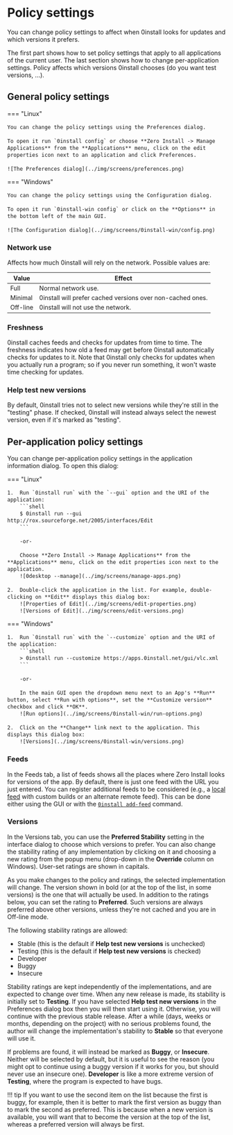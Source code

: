# Policy settings

You can change policy settings to affect when 0install looks for updates and which versions it prefers.

The first part shows how to set policy settings that apply to all applications of the current user. The last section shows how to change per-application settings. Policy affects which versions 0install chooses (do you want test versions, ...).

## General policy settings

=== "Linux"

    You can change the policy settings using the Preferences dialog.

    To open it run `0install config` or choose **Zero Install -> Manage Applications** from the **Applications** menu, click on the edit properties icon next to an application and click Preferences.

    ![The Preferences dialog](../img/screens/preferences.png)

=== "Windows"

    You can change the policy settings using the Configuration dialog.

    To open it run `0install-win config` or click on the **Options** in the bottom left of the main GUI.

    ![The Configuration dialog](../img/screens/0install-win/config.png)

### Network use

Affects how much 0install will rely on the network. Possible values are:

| Value    | Effect                                                     |
| -------- | ---------------------------------------------------------- |
| Full     | Normal network use.                                        |
| Minimal  | 0install will prefer cached versions over non-cached ones. |
| Off-line | 0install will not use the network.                         |

### Freshness

0install caches feeds and checks for updates from time to time. The freshness indicates how old a feed may get before 0install automatically checks for updates to it. Note that 0install only checks for updates when you actually run a program; so if you never run something, it won't waste time checking for updates.

### Help test new versions

By default, 0install tries not to select new versions while they're still in the "testing" phase. If checked, 0install will instead always select the newest version, even if it's marked as "testing".

## Per-application policy settings

You can change per-application policy settings in the application information dialog. To open this dialog:

=== "Linux"

    1.  Run `0install run` with the `--gui` option and the URI of the application:
        ```shell
        $ 0install run --gui http://rox.sourceforge.net/2005/interfaces/Edit
        ```

        -or-

        Choose **Zero Install -> Manage Applications** from the **Applications** menu, click on the edit properties icon next to the application.  
        ![0desktop --manage](../img/screens/manage-apps.png)

    2.  Double-click the application in the list. For example, double-clicking on **Edit** displays this dialog box:  
        ![Properties of Edit](../img/screens/edit-properties.png)  
        ![Versions of Edit](../img/screens/edit-versions.png)

=== "Windows"

    1.  Run `0install run` with the `--customize` option and the URI of the application:
        ```shell
        > 0install run --customize https://apps.0install.net/gui/vlc.xml
        ```

        -or-

        In the main GUI open the dropdown menu next to an App's **Run** button, select **Run with options**, set the **Customize version** checkbox and click **OK**.  
        ![Run options](../img/screens/0install-win/run-options.png)

    2.  Click on the **Change** link next to the application. This displays this dialog box:  
        ![Versions](../img/screens/0install-win/versions.png)

### Feeds

In the Feeds tab, a list of feeds shows all the places where Zero Install looks for versions of the app. By default, there is just one feed with the URL you just entered. You can register additional feeds to be considered (e.g., a [local feed](../packaging/local-feeds.md) with custom builds or an alternate remote feed). This can be done either using the GUI or with the [`0install add-feed`](../details/cli.md#add-feed) command.

### Versions

In the Versions tab, you can use the **Preferred Stability** setting in the interface dialog to choose which versions to prefer. You can also change the stability rating of any implementation by clicking on it and choosing a new rating from the popup menu (drop-down in the **Override** column on Windows). User-set ratings are shown in capitals.

As you make changes to the policy and ratings, the selected implementation will change. The version shown in bold (or at the top of the list, in some versions) is the one that will actually be used. In addition to the ratings below, you can set the rating to **Preferred**. Such versions are always preferred above other versions, unless they're not cached and you are in Off-line mode.

The following stability ratings are allowed:

- Stable (this is the default if **Help test new versions** is unchecked)
- Testing (this is the default if **Help test new versions** is checked)
- Developer
- Buggy
- Insecure

Stability ratings are kept independently of the implementations, and are expected to change over time. When any new release is made, its stability is initially set to **Testing**. If you have selected **Help test new versions** in the Preferences dialog box then you will then start using it. Otherwise, you will continue with the previous stable release. After a while (days, weeks or months, depending on the project) with no serious problems found, the author will change the implementation's stability to **Stable** so that everyone will use it.

If problems are found, it will instead be marked as **Buggy**, or **Insecure**. Neither will be selected by default, but it is useful to see the reason (you might opt to continue using a buggy version if it works for you, but should never use an insecure one). **Developer** is like a more extreme version of **Testing**, where the program is expected to have bugs.

!!! tip
    If you want to use the second item on the list because the first is buggy, for example, then it is better to mark the first version as buggy than to mark the second as preferred. This is because when a new version is available, you will want that to become the version at the top of the list, whereas a preferred version will always be first.

